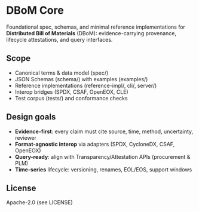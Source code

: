 # DBoM Core

Foundational spec, schemas, and minimal reference implementations for
**Distributed Bill of Materials** (DBoM): evidence-carrying provenance,
lifecycle attestations, and query interfaces.

## Scope
- Canonical terms & data model (spec/)
- JSON Schemas (schema/) with examples (examples/)
- Reference implementations (reference-impl/, cli/, server/)
- Interop bridges (SPDX, CSAF, OpenEOX, CLE)
- Test corpus (tests/) and conformance checks

## Design goals
- **Evidence-first**: every claim must cite source, time, method, uncertainty, reviewer
- **Format-agnostic interop** via adapters (SPDX, CycloneDX, CSAF, OpenEOX)
- **Query-ready**: align with Transparency/Attestation APIs (procurement & PLM)
- **Time-series** lifecycle: versioning, renames, EOL/EOS, support windows

## License
Apache-2.0 (see LICENSE)
